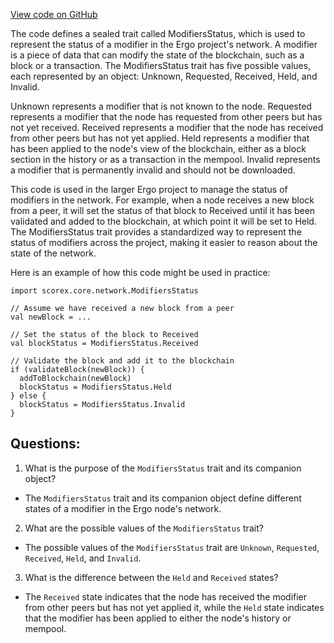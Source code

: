 [View code on GitHub](https://github.com/ergoplatform/ergo/src/main/scala/scorex/core/network/ModifiersStatus.scala)

The code defines a sealed trait called ModifiersStatus, which is used to represent the status of a modifier in the Ergo project's network. A modifier is a piece of data that can modify the state of the blockchain, such as a block or a transaction. The ModifiersStatus trait has five possible values, each represented by an object: Unknown, Requested, Received, Held, and Invalid.

Unknown represents a modifier that is not known to the node. Requested represents a modifier that the node has requested from other peers but has not yet received. Received represents a modifier that the node has received from other peers but has not yet applied. Held represents a modifier that has been applied to the node's view of the blockchain, either as a block section in the history or as a transaction in the mempool. Invalid represents a modifier that is permanently invalid and should not be downloaded.

This code is used in the larger Ergo project to manage the status of modifiers in the network. For example, when a node receives a new block from a peer, it will set the status of that block to Received until it has been validated and added to the blockchain, at which point it will be set to Held. The ModifiersStatus trait provides a standardized way to represent the status of modifiers across the project, making it easier to reason about the state of the network.

Here is an example of how this code might be used in practice:

```
import scorex.core.network.ModifiersStatus

// Assume we have received a new block from a peer
val newBlock = ...

// Set the status of the block to Received
val blockStatus = ModifiersStatus.Received

// Validate the block and add it to the blockchain
if (validateBlock(newBlock)) {
  addToBlockchain(newBlock)
  blockStatus = ModifiersStatus.Held
} else {
  blockStatus = ModifiersStatus.Invalid
}
```
## Questions: 
 1. What is the purpose of the `ModifiersStatus` trait and its companion object?
- The `ModifiersStatus` trait and its companion object define different states of a modifier in the Ergo node's network.

2. What are the possible values of the `ModifiersStatus` trait?
- The possible values of the `ModifiersStatus` trait are `Unknown`, `Requested`, `Received`, `Held`, and `Invalid`.

3. What is the difference between the `Held` and `Received` states?
- The `Received` state indicates that the node has received the modifier from other peers but has not yet applied it, while the `Held` state indicates that the modifier has been applied to either the node's history or mempool.